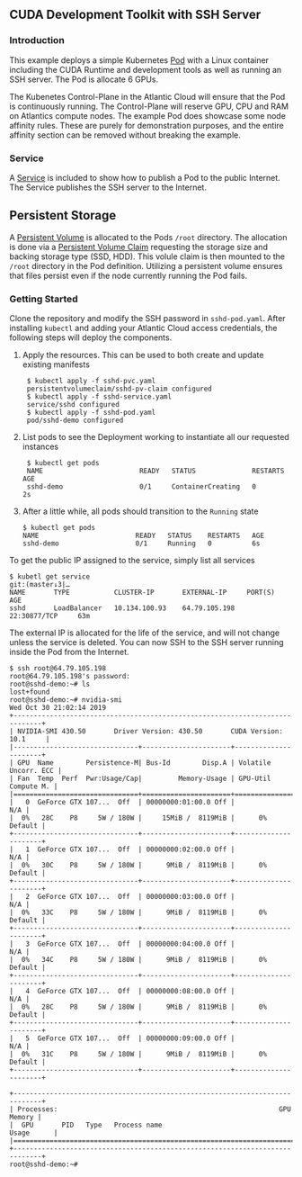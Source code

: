 ## CUDA Development Toolkit with SSH Server
### Introduction
This example deploys a simple Kubernetes [Pod](https://kubernetes.io/docs/concepts/workloads/pods/pod-overview/) with a Linux container including the CUDA Runtime and development tools as well as running an SSH server. The Pod is allocate 6 GPUs.

The Kubenetes Control-Plane in the Atlantic Cloud will ensure that the Pod is continuously running. The Control-Plane will reserve GPU, CPU and RAM on Atlantics compute nodes.
The example Pod does showcase some node affinity rules. These are purely for demonstration purposes, and the entire affinity section can be removed without breaking the example.

### Service
A [Service](https://kubernetes.io/docs/concepts/services-networking/service/) is included to show how to publish a Pod to the public Internet. The Service publishes the SSH server to the Internet.

## Persistent Storage
A [Persistent Volume](https://kubernetes.io/docs/concepts/storage/persistent-volumes/) is allocated to the Pods `/root` directory. The allocation is done via a [Persistent Volume Claim](https://github.com/atlantic-crypto/kubernetes-cloud-examples/blob/master/cuda-ssh/sshd-pvc.yaml) requesting the storage size and backing storage type (SSD, HDD). This volule claim is then mounted to the `/root` directory in the Pod definition. Utilizing a persistent volume ensures that files persist even if the node currently running the Pod fails.

### Getting Started

Clone the repository and modify the SSH password in `sshd-pod.yaml`. After installing `kubectl` and adding your Atlantic Cloud access credentials, the following steps will deploy the components.

1. Apply the resources. This can be used to both create and update existing manifests
   ```shell
    $ kubectl apply -f sshd-pvc.yaml
    persistentvolumeclaim/sshd-pv-claim configured
    $ kubectl apply -f sshd-service.yaml
    service/sshd configured
    $ kubectl apply -f sshd-pod.yaml
    pod/sshd-demo configured
   ````

2. List pods to see the Deployment working to instantiate all our requested instances
   ```shell
    $ kubectl get pods
    NAME                        READY   STATUS              RESTARTS   AGE
    sshd-demo                   0/1     ContainerCreating   0          2s
    ```
    
3. After a little while, all pods should transition to the `Running` state
   ```shell
   $ kubectl get pods
   NAME                        READY   STATUS    RESTARTS   AGE
   sshd-demo                   0/1     Running   0          6s
   ```
   
To get the public IP assigned to the service, simply list all services

```shell
$ kubetl get service                                                                                                                                                                                                                               git:(master↓3|…
NAME       TYPE           CLUSTER-IP       EXTERNAL-IP     PORT(S)          AGE
sshd       LoadBalancer   10.134.100.93    64.79.105.198   22:30877/TCP     63m
```

The external IP is allocated for the life of the service, and will not change unless the service is deleted. You can now SSH to the SSH server running inside the Pod from the Internet.

```shell
$ ssh root@64.79.105.198
root@64.79.105.198's password:
root@sshd-demo:~# ls
lost+found
root@sshd-demo:~# nvidia-smi
Wed Oct 30 21:02:14 2019
+-----------------------------------------------------------------------------+
| NVIDIA-SMI 430.50       Driver Version: 430.50       CUDA Version: 10.1     |
|-------------------------------+----------------------+----------------------+
| GPU  Name        Persistence-M| Bus-Id        Disp.A | Volatile Uncorr. ECC |
| Fan  Temp  Perf  Pwr:Usage/Cap|         Memory-Usage | GPU-Util  Compute M. |
|===============================+======================+======================|
|   0  GeForce GTX 107...  Off  | 00000000:01:00.0 Off |                  N/A |
|  0%   28C    P8     5W / 180W |     15MiB /  8119MiB |      0%      Default |
+-------------------------------+----------------------+----------------------+
|   1  GeForce GTX 107...  Off  | 00000000:02:00.0 Off |                  N/A |
|  0%   30C    P8     5W / 180W |      9MiB /  8119MiB |      0%      Default |
+-------------------------------+----------------------+----------------------+
|   2  GeForce GTX 107...  Off  | 00000000:03:00.0 Off |                  N/A |
|  0%   33C    P8     5W / 180W |      9MiB /  8119MiB |      0%      Default |
+-------------------------------+----------------------+----------------------+
|   3  GeForce GTX 107...  Off  | 00000000:04:00.0 Off |                  N/A |
|  0%   34C    P8     5W / 180W |      9MiB /  8119MiB |      0%      Default |
+-------------------------------+----------------------+----------------------+
|   4  GeForce GTX 107...  Off  | 00000000:08:00.0 Off |                  N/A |
|  0%   28C    P8     5W / 180W |      9MiB /  8119MiB |      0%      Default |
+-------------------------------+----------------------+----------------------+
|   5  GeForce GTX 107...  Off  | 00000000:09:00.0 Off |                  N/A |
|  0%   31C    P8     5W / 180W |      9MiB /  8119MiB |      0%      Default |
+-------------------------------+----------------------+----------------------+

+-----------------------------------------------------------------------------+
| Processes:                                                       GPU Memory |
|  GPU       PID   Type   Process name                             Usage      |
|=============================================================================|
+-----------------------------------------------------------------------------+
root@sshd-demo:~#
```